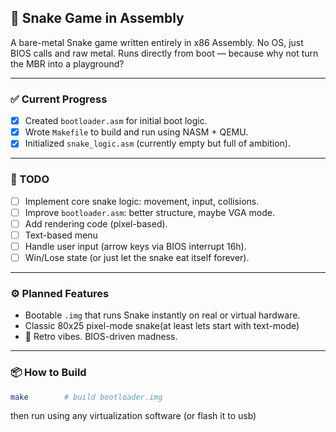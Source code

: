 ## 🐍 Snake Game in Assembly

A bare-metal Snake game written entirely in x86 Assembly. No OS, just BIOS calls and raw metal. Runs directly from boot — because why not turn the MBR into a playground?

---

### ✅ Current Progress

- [x] Created `bootloader.asm` for initial boot logic.
- [x] Wrote `Makefile` to build and run using NASM + QEMU.
- [x] Initialized `snake_logic.asm` (currently empty but full of ambition).

---

### 🔧 TODO

- [ ] Implement core snake logic: movement, input, collisions.
- [ ] Improve `bootloader.asm`: better structure, maybe VGA mode.
- [ ] Add rendering code (pixel-based).
- [ ] Text-based menu
- [ ] Handle user input (arrow keys via BIOS interrupt 16h).
- [ ] Win/Lose state (or just let the snake eat itself forever).

---

### ⚙️ Planned Features

- Bootable `.img` that runs Snake instantly on real or virtual hardware.
- Classic 80x25 pixel-mode snake(at least lets start with text-mode)
- 🐛 Retro vibes. BIOS-driven madness.

---

### 📦 How to Build

```bash
make        # build bootloader.img
```
then run using any virtualization software (or flash it to usb)
